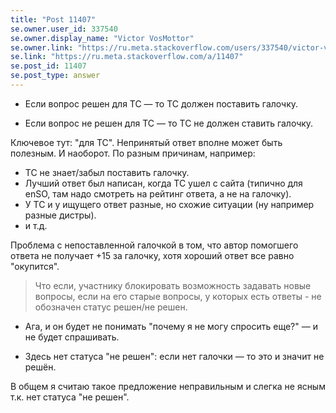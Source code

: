 ```yaml
---
title: "Post 11407"
se.owner.user_id: 337540
se.owner.display_name: "Victor VosMottor"
se.owner.link: "https://ru.meta.stackoverflow.com/users/337540/victor-vosmottor"
se.link: "https://ru.meta.stackoverflow.com/a/11407"
se.post_id: 11407
se.post_type: answer
---
```

<ul>
<li><p>Если вопрос решен для ТС — то ТС должен поставить галочку.</p>
</li>
<li><p>Если вопрос не решен для ТС — то ТС не должен ставить галочку.</p>
</li>
</ul>
<p>Ключевое тут: &quot;для ТС&quot;. Непринятый ответ вполне может быть полезным. И наоборот. По разным причинам, например:</p>
<ul>
<li>ТС не знает/забыл поставить галочку.</li>
<li>Лучший ответ был написан, когда ТС ушел с сайта (типично для enSO, там надо смотреть на рейтинг ответа, а не на галочку).</li>
<li>У ТС и у ищущего ответ разные, но схожие ситуации (ну например разные дистры).</li>
<li>и т.д.</li>
</ul>
<p>Проблема с непоставленной галочкой в том, что автор помогшего ответа не получает +15 за галочку, хотя хороший ответ все равно &quot;окупится&quot;.</p>
<blockquote>
<p>Что если, участнику блокировать возможность задавать новые вопросы, если на его старые вопросы, у которых есть ответы - не обозначен статус решен/не решен.</p>
</blockquote>
<ul>
<li><p>Ага, и он будет не понимать &quot;почему я не могу спросить еще?&quot; — и не будет спрашивать.</p>
</li>
<li><p>Здесь нет статуса &quot;не решен&quot;: если нет галочки — то это и значит не решён.</p>
</li>
</ul>
<p>В общем я считаю такое предложение неправильным и слегка не ясным т.к. нет статуса &quot;не решен&quot;.</p>
